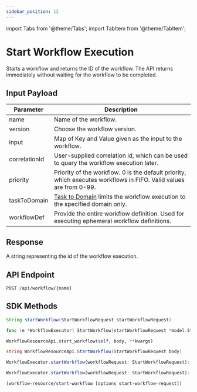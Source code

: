 ```yaml
---
sidebar_position: 12
---
```


import Tabs from '@theme/Tabs';
import TabItem from '@theme/TabItem';

# Start Workflow Execution

Starts a workflow and returns the ID of the workflow. The API returns immediately without waiting for the workflow to be completed.

## Input Payload

| Parameter     | Description                                                                                                                      |
| ------------- | -------------------------------------------------------------------------------------------------------------------------------- |
| name          | Name of the workflow.                                                                                                             |
| version       | Choose the workflow version.                                                                                                 |
| input         | Map of Key and Value given as the input to the workflow.                                                                          |
| correlationId | User-supplied correlation id, which can be used to query the workflow execution later.                                             |
| priority      | Priority of the workflow. 0 is the default priority, which executes workflows in FIFO. Valid values are from 0-99.|
| taskToDomain  | [Task to Domain](/content/developer-guides/task-to-domain) limits the workflow execution to the specified domain only.                                                                 |
| workflowDef   | Provide the entire workflow definition. Used for executing ephemeral workflow definitions.                                |

## Response
A string representing the id of the workflow execution.

## API Endpoint
```
POST /api/workflow/{name}
```

## SDK Methods

<Tabs>
<TabItem value="Java" label="Java">

```java
String startWorkflow(StartWorkflowRequest startWorkflowRequest)
```

</TabItem>
<TabItem value="Go" label="Go">

```go
func (e *WorkflowExecutor) StartWorkflow(startWorkflowRequest *model.StartWorkflowRequest) (workflowId string, err error)
```

</TabItem>
<TabItem value="Python" label="Python">

```python
WorkflowResourceApi.start_workflow(self, body, **kwargs)
```

</TabItem>
<TabItem value="CSharp" label="C#">

```csharp
string WorkflowResourceApi.StartWorkflow(StartWorkflowRequest body)
```

</TabItem>
<TabItem value="JavaScript" label="JavaScript">

```javascript
WorkflowExecutor.startWorkflow(workflowRequest: StartWorkflowRequest): Promise<string>

```

</TabItem>
<TabItem value="Typescript" label="Typescript">

```typescript
WorkflowExecutor.startWorkflow(workflowRequest: StartWorkflowRequest): Promise<string>
```

</TabItem>
<TabItem value="Clojure" label="Clojure">

```clojure
(workflow-resource/start-workflow [options start-workflow-request])
```

</TabItem>
</Tabs>
